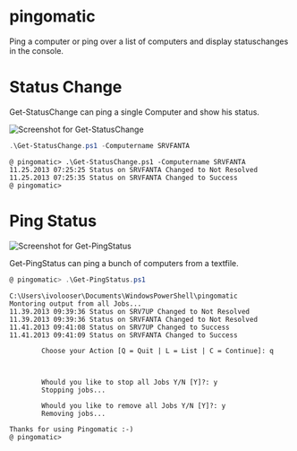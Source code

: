 pingomatic
==========

Ping a computer or ping over a list of computers and display statuschanges in the
console. 

Status Change
================

Get-StatusChange can ping a single Computer and show his status. 

![Screenshot for Get-StatusChange](https://github.com/immothep/pingomatic/raw/master/pics/Get-StatusChange.png)

```powershell
.\Get-StatusChange.ps1 -Computername SRVFANTA
````

    @ pingomatic> .\Get-StatusChange.ps1 -Computername SRVFANTA
    11.25.2013 07:25:25 Status on SRVFANTA Changed to Not Resolved
    11.25.2013 07:25:35 Status on SRVFANTA Changed to Success
    @ pingomatic>

Ping Status
===========

![Screenshot for Get-PingStatus](https://github.com/immothep/pingomatic/raw/master/pics/Get-PingStatus.png)

Get-PingStatus can ping a bunch of computers from a textfile. 

```powershell
@ pingomatic> .\Get-PingStatus.ps1
````

    C:\Users\ivolooser\Documents\WindowsPowerShell\pingomatic
    Montoring output from all Jobs...
    11.39.2013 09:39:36 Status on SRV7UP Changed to Not Resolved
    11.39.2013 09:39:36 Status on SRVFANTA Changed to Not Resolved
    11.41.2013 09:41:08 Status on SRV7UP Changed to Success
    11.41.2013 09:41:09 Status on SRVFANTA Changed to Success

            Choose your Action [Q = Quit | L = List | C = Continue]: q



            Whould you like to stop all Jobs Y/N [Y]?: y
            Stopping jobs...

            Whould you like to remove all Jobs Y/N [Y]?: y
            Removing jobs...

    Thanks for using Pingomatic :-)
    @ pingomatic>

